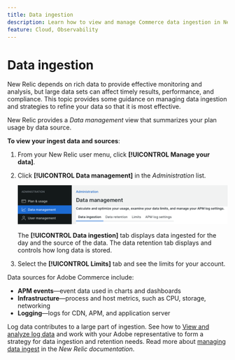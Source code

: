 ```yaml
---
title: Data ingestion
description: Learn how to view and manage Commerce data ingestion in New Relic.
feature: Cloud, Observability
---
```

# Data ingestion

New Relic depends on rich data to provide effective monitoring and analysis, but large data sets can affect timely results, performance, and compliance. This topic provides some guidance on managing data ingestion and strategies to refine your data so that it is most effective.

New Relic provides a _Data management_ view that summarizes your plan usage by data source.

**To view your ingest data and sources**:

1. From your New Relic user menu, click **[!UICONTROL Manage your data]**.
1. Click **[!UICONTROL Data management]** in the _Administration_ list.

    ![Data management](../../assets/new-relic/data-ingestion.png)

   The **[!UICONTROL Data ingestion]** tab displays data ingested for the day and the source of the data.
   The data retention tab displays and controls how long data is stored. 

1. Select the **[!UICONTROL Limits]** tab and see the limits for your account.

Data sources for Adobe Commerce include:

- **APM events**—event data used in charts and dashboards
- **Infrastructure**—process and host metrics, such as CPU, storage, networking
- **Logging**—logs for CDN, APM, and application server

Log data contributes to a large part of ingestion. See how to [View and analyze log data](log-management.md#view-and-analyze-log-data) and work with your Adobe representative to form a strategy for data ingestion and retention needs. Read more about [managing data ingest](https://docs.newrelic.com/docs/data-apis/manage-data/manage-data-coming-new-relic/) in the _New Relic documentation_.
